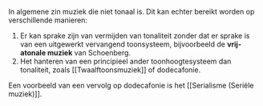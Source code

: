 In algemene zin muziek die niet tonaal is. Dit kan echter bereikt worden op verschillende manieren:
1. Er kan sprake zijn van vermijden van tonaliteit zonder dat er sprake is van een uitgewerkt vervangend toonsysteem, bijvoorbeeld de **vrij-atonale muziek** van Schoenberg. 
2. Het hanteren van een principieel ander toonhoogtesysteem dan tonaliteit, zoals [[Twaalftoonsmuziek]] of dodecafonie.

Een voorbeeld van een vervolg op dodecafonie is het [[Serialisme (Seriële muziek)]].


